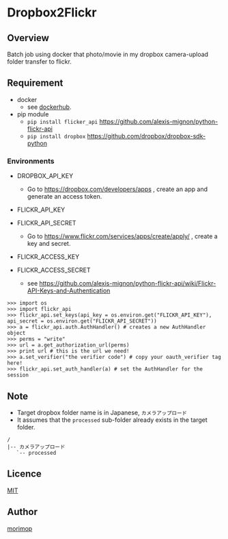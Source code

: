 Dropbox2Flickr
===
## Overview

Batch job using docker that photo/movie in my dropbox camera-upload folder transfer to flickr.

## Requirement
- docker
    - see [dockerhub](https://hub.docker.com/r/morimop/dropbox2flickr/).
- pip module
    - `pip install flicker_api` https://github.com/alexis-mignon/python-flickr-api
    - `pip install dropbox` https://github.com/dropbox/dropbox-sdk-python

### Environments
- DROPBOX_API_KEY
    - Go to https://dropbox.com/developers/apps , create an app and generate an access token.

- FLICKR_API_KEY
- FLICKR_API_SECRET
    - Go to https://www.flickr.com/services/apps/create/apply/ , create a key and secret.

- FLICKR_ACCESS_KEY
- FLICKR_ACCESS_SECRET
    - see https://github.com/alexis-mignon/python-flickr-api/wiki/Flickr-API-Keys-and-Authentication

```
>>> import os
>>> import flickr_api
>>> flickr_api.set_keys(api_key = os.environ.get("FLICKR_API_KEY"), api_secret = os.environ.get("FLICKR_API_SECRET"))
>>> a = flickr_api.auth.AuthHandler() # creates a new AuthHandler object
>>> perms = "write"
>>> url = a.get_authorization_url(perms)
>>> print url # this is the url we need!
>>> a.set_verifier("the verifier code") # copy your oauth_verifier tag here!
>>> flickr_api.set_auth_handler(a) # set the AuthHandler for the session
```

## Note
- Target dropbox folder name is in Japanese, `カメラアップロード`
- It assumes that the `processed` sub-folder already exists in the target folder.

```
/
|-- カメラアップロード
   `-- processed
```

## Licence

[MIT](https://github.com/tcnksm/tool/blob/master/LICENCE)

## Author

[morimop](https://github.com/morimop)